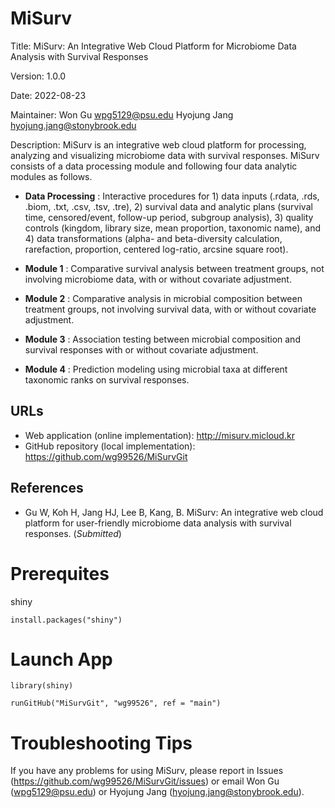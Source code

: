 # MiSurv

Title: MiSurv: An Integrative Web Cloud Platform for Microbiome Data Analysis with Survival Responses

Version: 1.0.0

Date: 2022-08-23

Maintainer: Won Gu <wpg5129@psu.edu> Hyojung Jang <hyojung.jang@stonybrook.edu> 

Description: MiSurv is an integrative web cloud platform for processing, analyzing and visualizing microbiome data with survival responses. MiSurv consists of a data processing module and following four data analytic modules as follows.

* **Data Processing** : Interactive procedures for 1) data inputs (.rdata, .rds, .biom, .txt, .csv, .tsv, .tre), 2) survival data and analytic plans (survival time, censored/event, follow-up period, subgroup analysis), 3) quality controls (kingdom, library size, mean proportion, taxonomic name), and 4) data transformations (alpha- and beta-diversity calculation, rarefaction, proportion, centered log-ratio, arcsine square root).

* **Module 1** : Comparative survival analysis between treatment groups, not involving microbiome data, with or without covariate adjustment.

* **Module 2** : Comparative analysis in microbial composition between treatment groups, not involving survival data, with or without covariate adjustment.

* **Module 3** : Association testing between microbial composition and survival responses with or without covariate adjustment.

* **Module 4** : Prediction modeling using microbial taxa at different taxonomic ranks on survival responses.


## URLs

* Web application (online implementation): http://misurv.micloud.kr
* GitHub repository (local implementation): https://github.com/wg99526/MiSurvGit
 
## References

* Gu W, Koh H, Jang HJ, Lee B, Kang, B. MiSurv: An integrative web cloud platform for user-friendly microbiome data analysis with survival responses. (*_Submitted_*)

# Prerequites

shiny
```
install.packages("shiny")
```

# Launch App

```
library(shiny)

runGitHub("MiSurvGit", "wg99526", ref = "main")
```

# Troubleshooting Tips

If you have any problems for using MiSurv, please report in Issues (https://github.com/wg99526/MiSurvGit/issues) or email Won Gu (wpg5129@psu.edu) or Hyojung Jang (hyojung.jang@stonybrook.edu). 

